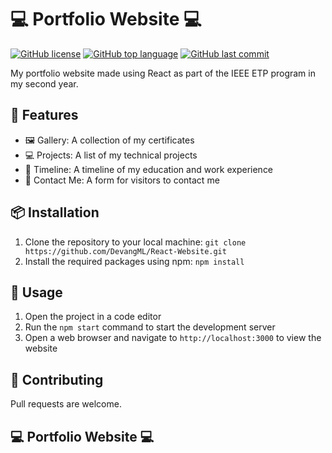 # 💻 Portfolio Website 💻

[![GitHub license](https://img.shields.io/github/license/DevangML/React-Website)](https://github.com/DevangML/React-Website/blob/master/LICENSE)
[![GitHub top language](https://img.shields.io/github/languages/top/DevangML/React-Website)](https://github.com/DevangML/React-Website/search?l=javascript)
[![GitHub last commit](https://img.shields.io/github/last-commit/DevangML/React-Website)](https://github.com/DevangML/React-Website/commits/master)

My portfolio website made using React as part of the IEEE ETP program in my second year.

## 🎨 Features
- 🖼 Gallery: A collection of my certificates
- 💻 Projects: A list of my technical projects
- 📅 Timeline: A timeline of my education and work experience
- 📧 Contact Me: A form for visitors to contact me

## 📦 Installation
1. Clone the repository to your local machine: `git clone https://github.com/DevangML/React-Website.git`
2. Install the required packages using npm: `npm install`

## 🔧 Usage
1. Open the project in a code editor
2. Run the `npm start` command to start the development server
3. Open a web browser and navigate to `http://localhost:3000` to view the website

## 🤝 Contributing
Pull requests are welcome.

## 💻 Portfolio Website 💻
